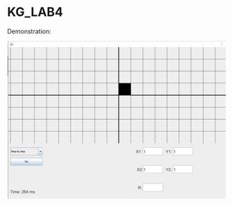 # KG_LAB4

Demonstration:

![alt text](https://github.com/iliuha1907/KG_LAB4/blob/master/images/Example.jpg?raw=true)
